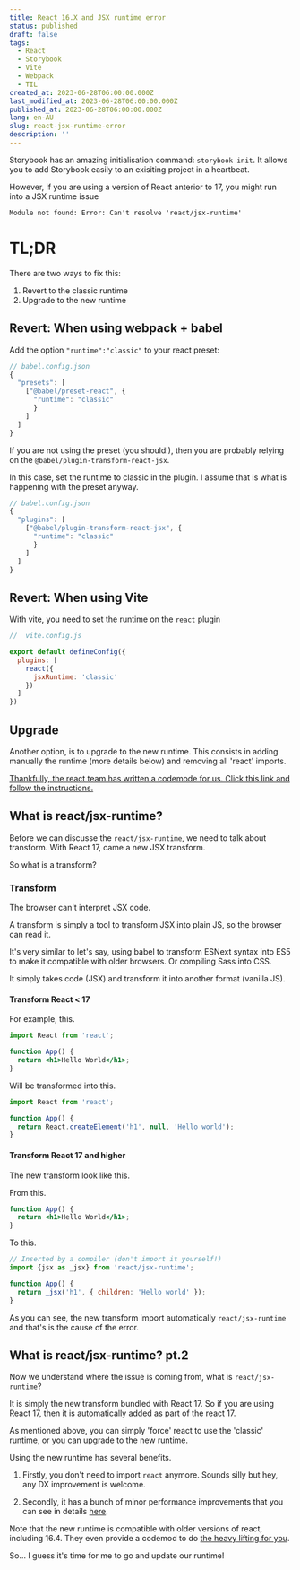 ```yaml
---
title: React 16.X and JSX runtime error
status: published
draft: false
tags:
  - React
  - Storybook
  - Vite
  - Webpack
  - TIL
created_at: 2023-06-28T06:00:00.000Z
last_modified_at: 2023-06-28T06:00:00.000Z
published_at: 2023-06-28T06:00:00.000Z
lang: en-AU
slug: react-jsx-runtime-error
description: ''
--- 
```

Storybook has an amazing initialisation command: `storybook init`.
It allows you to add Storybook easily to an exisiting project in a heartbeat.

However, if you are using a version of React anterior to 17, you might run into a JSX runtime issue 

`Module not found: Error: Can't resolve 'react/jsx-runtime'`

# TL;DR

There are two ways to fix this:
1. Revert to the classic runtime 
2. Upgrade to the new runtime

## Revert: When using webpack + babel

Add the option `"runtime":"classic"` to your react preset:

```js
// babel.config.json
{
  "presets": [
    ["@babel/preset-react", {
      "runtime": "classic"
      }
    ]
  ]
}
```

If you are not using the preset (you should!), then you are probably relying on the `@babel/plugin-transform-react-jsx`.

In this case, set the runtime to classic in the plugin. I assume that is what is happening with the preset anyway.

```js
// babel.config.json
{
  "plugins": [
    ["@babel/plugin-transform-react-jsx", {
      "runtime": "classic"
      }
    ]
  ]
}
```

## Revert: When using Vite

With vite, you need to set the runtime on the `react` plugin

```js
//  vite.config.js

export default defineConfig({
  plugins: [
    react({ 
      jsxRuntime: 'classic'
    })
  ]
})
```

## Upgrade

Another option, is to upgrade to the new runtime.
This consists in adding manually the runtime (more details below) and removing all 'react' imports.

[Thankfully, the react team has written a codemode for us. Click this link and follow the instructions.](https://legacy.reactjs.org/blog/2020/09/22/introducing-the-new-jsx-transform.html#removing-unused-react-imports)

## What is react/jsx-runtime?

Before we can discusse the `react/jsx-runtime`, we need to talk about transform.
With React 17, came a new JSX transform.

So what is a transform?

### Transform

The browser can't interpret JSX code.

A transform is simply a tool to transform JSX into plain JS, so the browser can read it.

It's very similar to let's say, using babel to transform ESNext syntax into ES5 to make it compatible with older browsers.
Or compiling Sass into CSS.

It simply takes code (JSX) and transform it into another format (vanilla JS).

#### Transform React < 17

For example, this.

```jsx
import React from 'react';

function App() {
  return <h1>Hello World</h1>;
}
```

Will be transformed into this.

```js
import React from 'react';

function App() {
  return React.createElement('h1', null, 'Hello world');
}
```

#### Transform React 17 and higher

The new transform look like this.

From this.

```jsx
function App() {
  return <h1>Hello World</h1>;
}
```

To this.

```js
// Inserted by a compiler (don't import it yourself!)
import {jsx as _jsx} from 'react/jsx-runtime';

function App() {
  return _jsx('h1', { children: 'Hello world' });
}
```

As you can see, the new transform import automatically `react/jsx-runtime` and that's is the cause of the error.

## What is react/jsx-runtime? pt.2

Now we understand where the issue is coming from, what is `react/jsx-runtime`?

It is simply the new transform bundled with React 17.
So if you are using React 17, then it is automatically added as part of the react 17.

As mentioned above, you can simply 'force' react to use the 'classic' runtime, or you can upgrade to the new runtime.

Using the new runtime has several benefits.

1. Firstly, you don't need to import `react` anymore. Sounds silly but hey, any DX improvement is welcome.

2. Secondly, it has a bunch of minor performance improvements that you can see in details [here](https://github.com/reactjs/rfcs/blob/createlement-rfc/text/0000-create-element-changes.md#motivation).

Note that the new runtime is compatible with older versions of react, including 16.4.
They even provide a codemod to do [the heavy lifting for you](https://legacy.reactjs.org/blog/2020/09/22/introducing-the-new-jsx-transform.html#removing-unused-react-imports).

So... I guess it's time for me to go and update our runtime!
